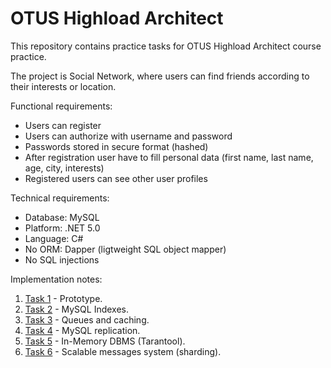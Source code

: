 # OTUS Highload Architect 

This repository contains practice tasks for OTUS Highload Architect course practice.

The project is Social Network, where users can find friends according to their interests or location.

Functional requirements:
* Users can register
* Users can authorize with username and password
* Passwords stored in secure format (hashed)
* After registration user have to fill personal data (first name, last name, age, city, interests)
* Registered users can see other user profiles

Technical requirements:
* Database: MySQL
* Platform: .NET 5.0
* Language: C#
* No ORM: Dapper (ligtweight SQL object mapper)
* No SQL injections

Implementation notes:
1. [Task 1](docs/task1/README.md) - Prototype. 
2. [Task 2](docs/task2/README.md) - MySQL Indexes.
3. [Task 3](docs/task3/README.md) - Queues and caching.
4. [Task 4](docs/task4/README.md) - MySQL replication.
5. [Task 5](docs/task5/README.md) - In-Memory DBMS (Tarantool).
6. [Task 6](docs/task6/README.md) - Scalable messages system (sharding).